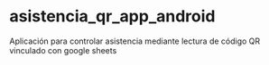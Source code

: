 # asistencia_qr_app_android

Aplicación para controlar asistencia mediante lectura de código QR vinculado con google sheets
